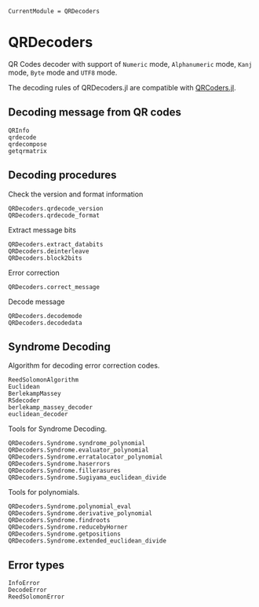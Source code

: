 ```@meta
CurrentModule = QRDecoders
```

# QRDecoders

QR Codes decoder with support of `Numeric` mode, `Alphanumeric` mode, `Kanj` mode, `Byte` mode and `UTF8` mode.

The decoding rules of QRDecoders.jl are compatible with [QRCoders.jl](http://github.com/JuliaImages/QRCoders.jl).

## Decoding message from QR codes

```@docs
QRInfo
qrdecode
qrdecompose
getqrmatrix
```

## Decoding procedures

Check the version and format information
```@docs
QRDecoders.qrdecode_version
QRDecoders.qrdecode_format
```

Extract message bits
```@docs
QRDecoders.extract_databits
QRDecoders.deinterleave
QRDecoders.block2bits
```

Error correction
```@docs
QRDecoders.correct_message
```

Decode message
```@docs
QRDecoders.decodemode
QRDecoders.decodedata
```

## Syndrome Decoding

Algorithm for decoding error correction codes.

```@docs
ReedSolomonAlgorithm
Euclidean
BerlekampMassey
RSdecoder
berlekamp_massey_decoder
euclidean_decoder
```

Tools for Syndrome Decoding.

```@docs
QRDecoders.Syndrome.syndrome_polynomial
QRDecoders.Syndrome.evaluator_polynomial
QRDecoders.Syndrome.erratalocator_polynomial
QRDecoders.Syndrome.haserrors
QRDecoders.Syndrome.fillerasures
QRDecoders.Syndrome.Sugiyama_euclidean_divide
```

Tools for polynomials.

```@docs
QRDecoders.Syndrome.polynomial_eval
QRDecoders.Syndrome.derivative_polynomial
QRDecoders.Syndrome.findroots
QRDecoders.Syndrome.reducebyHorner
QRDecoders.Syndrome.getpositions
QRDecoders.Syndrome.extended_euclidean_divide
```
## Error types

```@docs
InfoError
DecodeError
ReedSolomonError
```